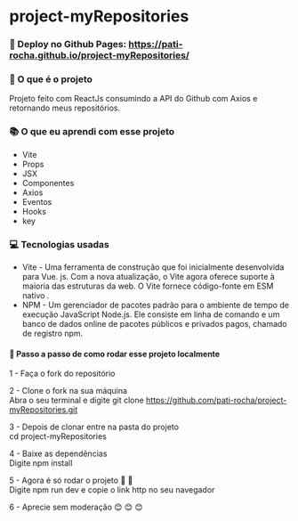 # project-myRepositories

### 🚀 Deploy no Github Pages: https://pati-rocha.github.io/project-myRepositories/

### 🎯 O que é o projeto
 Projeto feito com ReactJs consumindo a API do Github com Axios e retornando meus repositórios.

### 📚 O que eu aprendi com esse projeto

  * Vite
  * Props
  * JSX
  * Componentes
  * Axios
  * Eventos
  * Hooks
  * key

### 💻 Tecnologias usadas

 * Vite - Uma ferramenta de construção que foi inicialmente desenvolvida para Vue. js. Com a nova atualização, o Vite agora oferece suporte à maioria das estruturas da web. O Vite fornece código-fonte em ESM nativo .
 * NPM - Um gerenciador de pacotes padrão para o ambiente de tempo de execução JavaScript Node.js. Ele consiste em linha de comando e um banco de dados online de pacotes públicos e privados pagos, chamado de registro npm.
 
#### 📝 Passo a passo de como rodar esse projeto localmente

  1 - Faça o fork do repositório
 
  2 - Clone o fork na sua máquina 
   <br/>
     Abra o seu terminal e digite git clone https://github.com/pati-rocha/project-myRepositories.git
  
  3 - Depois de clonar entre na pasta do projeto
   <br/>
     cd project-myRepositories
  
  4 - Baixe as dependências 
   <br/>
     Digite npm install
     
  5 - Agora é só rodar o projeto  🎉 🎉
   <br/>
     Digite npm run dev e copie o link http no seu navegador 
     
  6 - Aprecie sem moderação 😊 😊 😊
     
  
